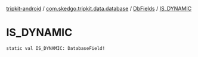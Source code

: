 [tripkit-android](../../index.md) / [com.skedgo.tripkit.data.database](../index.md) / [DbFields](index.md) / [IS_DYNAMIC](./-i-s_-d-y-n-a-m-i-c.md)

# IS_DYNAMIC

`static val IS_DYNAMIC: DatabaseField!`